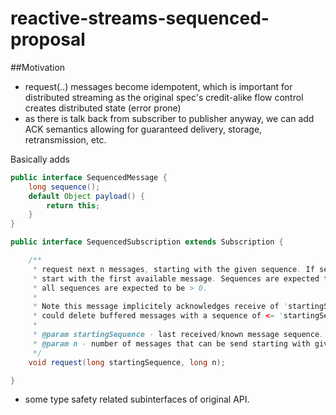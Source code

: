 # reactive-streams-sequenced-proposal

##Motivation
- request(..) messages become idempotent, which is important for distributed streaming as the original spec's credit-alike flow control creates distributed state (error prone)
- as there is talk back from subscriber to publisher anyway, we can add ACK semantics allowing for guaranteed delivery, storage, retransmission, etc.

Basically adds

```java
public interface SequencedMessage {
    long sequence();
    default Object payload() {
        return this;
    }
}
```

```java
public interface SequencedSubscription extends Subscription {

    /**
     * request next n messages, starting with the given sequence. If sequence is <= 0,
     * start with the first available message. Sequences are expected to be strictly ordered and increment by 1,
     * all sequences are expected to be > 0.
     *
     * Note this message implicitely acknowledges receive of 'startingSequence'. This means a buffering publisher
     * could delete buffered messages with a sequence of <= 'startingSequence'
     *
     * @param startingSequence - last received/known message sequence.
     * @param n - number of messages that can be send starting with given sequence
     */
    void request(long startingSequence, long n);

}
```

+ some type safety related subinterfaces of original API.
